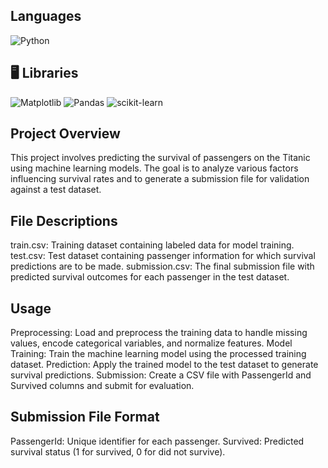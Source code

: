 ## Languages
![Python](https://img.shields.io/badge/python-3670A0?style=for-the-badge&logo=python&logoColor=ffdd54)

## 🖥️ Libraries
![Matplotlib](https://img.shields.io/badge/Matplotlib-%23ffffff.svg?style=for-the-badge&logo=Matplotlib&logoColor=black)
![Pandas](https://img.shields.io/badge/pandas-%23150458.svg?style=for-the-badge&logo=pandas&logoColor=white)
![scikit-learn](https://img.shields.io/badge/scikit--learn-%23F7931E.svg?style=for-the-badge&logo=scikit-learn&logoColor=white)

## Project Overview
This project involves predicting the survival of passengers on the Titanic using machine learning models. The goal is to analyze various factors influencing survival rates and to generate a submission file for validation against a test dataset.

## File Descriptions
train.csv: Training dataset containing labeled data for model training.
test.csv: Test dataset containing passenger information for which survival predictions are to be made.
submission.csv: The final submission file with predicted survival outcomes for each passenger in the test dataset.
## Usage
Preprocessing: Load and preprocess the training data to handle missing values, encode categorical variables, and normalize features.
Model Training: Train the machine learning model using the processed training dataset.
Prediction: Apply the trained model to the test dataset to generate survival predictions.
Submission: Create a CSV file with PassengerId and Survived columns and submit for evaluation.
## Submission File Format
PassengerId: Unique identifier for each passenger.
Survived: Predicted survival status (1 for survived, 0 for did not survive).
